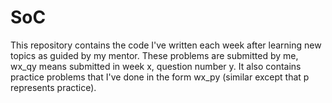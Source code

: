 # SoC
This repository contains the code I've written each week after learning new topics as guided by my mentor. These problems are submitted by me, wx_qy means submitted in week x, question number y. It also contains practice problems that I've done in the form wx_py (similar except that p represents practice).
